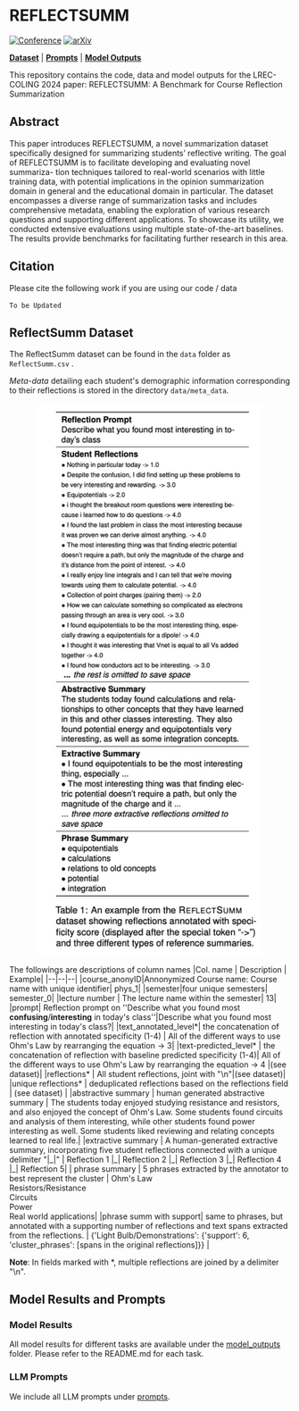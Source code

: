 # REFLECTSUMM
[![Conference](https://img.shields.io/badge/lrec--coling-2024-red)]()
[![arXiv](https://img.shields.io/badge/arxiv-2403.19012-success)](2403.19012v1)

 [**Dataset**](https://github.com/EngSalem/ReflectSUMM/tree/main/data) | [**Prompts**](https://github.com/EngSalem/ReflectSUMM/tree/main/prompts) | [**Model Outputs**](https://github.com/EngSalem/ReflectSUMM/tree/main/model_outputs)

This repository contains the code, data and model outputs for the LREC-COLING 2024 paper: 
REFLECTSUMM: A Benchmark for Course Reflection
Summarization


## Abstract

This paper introduces REFLECTSUMM, a novel summarization dataset specifically designed for summarizing students’ reflective writing. The goal of REFLECTSUMM is to facilitate developing and evaluating novel summariza- tion techniques tailored to real-world scenarios with little training data, with potential implications in the opinion summarization domain in general and the educational domain in particular. The dataset encompasses a diverse range of summarization tasks and includes comprehensive metadata, enabling the exploration of various research questions and supporting different applications. To showcase its utility, we conducted extensive evaluations using multiple state-of-the-art baselines. The results provide benchmarks for facilitating further research in this area.

## Citation
Please cite the following work if you are using our code / data
```
To be Updated
```

## ReflectSumm Dataset 

The ReflectSumm dataset can be found in the ``data`` folder as ``ReflectSumm.csv`` . 

*Meta-data* detailing each student's demographic information corresponding to their reflections is stored in the directory ``data/meta_data``.

<p align="center">
  <img width="400" src="media/Dataset.jpg">
</p>

The followings are descriptions of column names
|Col. name | Description | Example|
|--|--|--|
|course_anonyID|Annonymized Course name: Course name with unique identifier| phys_1|
|semester|four unique semesters| semester_0|
|lecture number | The lecture name within the semester| 13|
|prompt| Reflection prompt on ''Describe what you found most **confusing**/**interesting** in today's class''|Describe what you found most interesting in today's class?|
|text_annotated_level*| the concatenation of reflection with annotated specificity (1-4) | All of the different ways to use Ohm's Law by rearranging the equation -> 3|
|text-predicted_level* | the concatenation of reflection with baseline predicted specificity (1-4)| All of the different ways to use Ohm's Law by rearranging the equation -> 4 |(see dataset)|
|reflections* | All student reflections, joint with "\n"|(see dataset)|
|unique reflections* | deduplicated reflections based on the reflections field | (see dataset) |
|abstractive summary | human generated abstractive summary | The students today enjoyed studying resistance and resistors, and also enjoyed the concept of Ohm's Law. Some students found circuits and analysis of them interesting, while other students found power interesting as well. Some students liked reviewing and relating concepts learned to real life.|
|extractive summary | A human-generated extractive summary, incorporating five student reflections connected with a unique delimiter  "\|\_\|" | Reflection 1 \|\_\| Reflection 2 \|\_\| Reflection 3 \|\_\| Reflection 4 \|\_\| Reflection 5|
| phrase summary | 5 phrases extracted by the annotator to best represent the cluster | Ohm's Law<br>Resistors/Resistance<br>Circuits<br>Power<br>Real world applications|
|phrase summ with support| same to phrases, but annotated with a supporting number of reflections and text spans extracted from the reflections. | {'Light Bulb/Demonstrations': {'support': 6, 'cluster_phrases': [spans in the original reflections]}} |

**Note**: In fields marked with *, multiple reflections are joined by a delimiter "\n". 

## Model Results and Prompts
###  Model Results
All model results for different tasks are available under the [model_outputs](https://github.com/EngSalem/ReflectSUMM/tree/main/model_outputs) folder. Please refer to the README.md for each task.

### LLM Prompts
We include all LLM prompts under [prompts](https://github.com/EngSalem/ReflectSUMM/tree/main/prompts).

